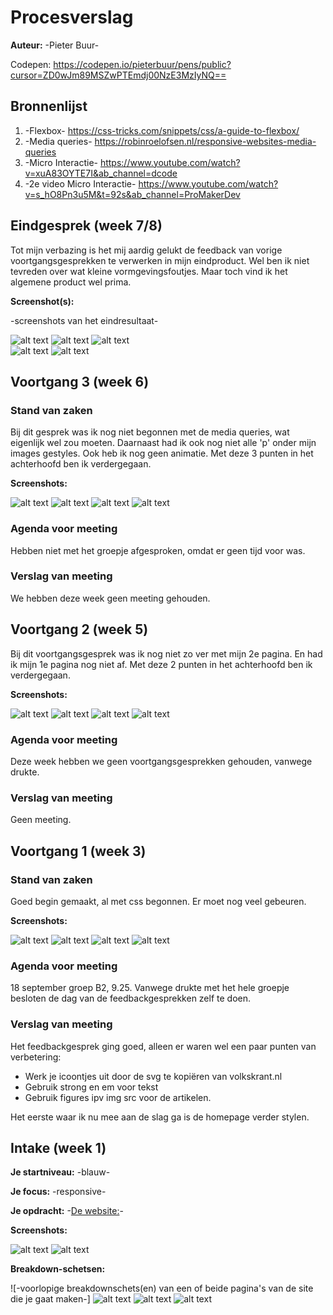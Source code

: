 # Procesverslag
**Auteur:** -Pieter Buur-

Codepen: https://codepen.io/pieterbuur/pens/public?cursor=ZD0wJm89MSZwPTEmdj00NzE3MzIyNQ==



## Bronnenlijst
1. -Flexbox- https://css-tricks.com/snippets/css/a-guide-to-flexbox/
2. -Media queries- https://robinroelofsen.nl/responsive-websites-media-queries
3. -Micro Interactie- https://www.youtube.com/watch?v=xuA83OYTE7I&ab_channel=dcode
4. -2e video Micro Interactie- https://www.youtube.com/watch?v=s_hO8Pn3u5M&t=92s&ab_channel=ProMakerDev



## Eindgesprek (week 7/8)

Tot mijn verbazing is het mij aardig gelukt de feedback van vorige voortgangsgesprekken te verwerken in mijn eindproduct. Wel ben ik niet tevreden over wat kleine vormgevingsfoutjes. Maar toch vind ik het algemene product wel prima.

**Screenshot(s):**

-screenshots van het eindresultaat-

![alt text](images/screenshot_headfinal.jpeg "Screenshot head")
![alt text](images/screenshot_main2final.jpeg "Screenshot main2")
![alt text](images/screenshot_footerfinal.jpeg "Screenshot footer")
<br>
![alt text](images/screenshotpag2_main2final.jpeg "Screenshot main2")
![alt text](images/screenshotpag2_footerfinal.jpeg "Screenshot footer")


## Voortgang 3 (week 6)

### Stand van zaken

Bij dit gesprek was ik nog niet begonnen met de media queries, wat eigenlijk wel zou moeten. Daarnaast had ik ook nog niet alle 'p'
onder mijn images gestyles. Ook heb ik nog geen animatie. Met deze 3 punten in het achterhoofd ben ik verdergegaan.

**Screenshots:**

![alt text](images/screenshot_headdd.jpeg "Screenshot head")
![alt text](images/screenshot_mainnn.jpeg "Screenshot main")
![alt text](images/screenshot_mainnn_deel2.jpeg "Screenshot main2")
![alt text](images/screenshot_footerrr.jpeg "Screenshot footer")

### Agenda voor meeting

Hebben niet met het groepje afgesproken, omdat er geen tijd voor was.

### Verslag van meeting

We hebben deze week geen meeting gehouden.


## Voortgang 2 (week 5)

Bij dit voortgangsgesprek was ik nog niet zo ver met mijn 2e pagina. En had ik mijn 1e pagina nog niet af. Met deze 2 punten in het achterhoofd ben ik verdergegaan.

**Screenshots:**

![alt text](images/screenshot_headd.jpeg "Screenshot head 2")
![alt text](images/screenshot_mainn.jpeg "Screenshot main 2")
![alt text](images/screenshot_mainn_deel2.jpeg "Screenshot head deel 2")
![alt text](images/screenshot_footerr.jpeg "Screenshot footer 2")

### Agenda voor meeting
Deze week hebben we geen voortgangsgesprekken gehouden, vanwege drukte.

### Verslag van meeting
Geen meeting.


## Voortgang 1 (week 3)


### Stand van zaken

Goed begin gemaakt, al met css begonnen. Er moet nog veel gebeuren.

**Screenshots:**

![alt text](images/screenshot_head.jpeg "Screenshot head")
![alt text](images/screenshot_main.jpeg "Screenshot main")
![alt text](images/screenshot_main2.jpeg "Screenshot main2")
![alt text](images/screenshot_footer.jpeg "Screenshot footer")

### Agenda voor meeting

18 september groep B2, 9.25. Vanwege drukte met het hele groepje besloten de dag van de feedbackgesprekken zelf te doen.

### Verslag van meeting

Het feedbackgesprek ging goed, alleen er waren wel een paar punten van verbetering:

- Werk je icoontjes uit door de svg te kopiëren van volkskrant.nl
- Gebruik strong en em voor tekst
- Gebruik figures ipv img src voor de artikelen.
    
Het eerste waar ik nu mee aan de slag ga is de homepage verder stylen.


## Intake (week 1)

**Je startniveau:** -blauw-

**Je focus:** -responsive-

**Je opdracht:** -[De website:](https://www.volkskrant.nl/)-

**Screenshots:**

![alt text](images/screenshot_volkskrant.png "Screenshot homepage")
![alt text](images/screenshot_footer_volkskrant.png "Screenshot footer")


**Breakdown-schetsen:**

![-voorlopige breakdownschets(en) van een of beide pagina's van de site die je gaat maken-]
![alt text](images/breakdown_volkskrant_homepage.png "Homepage breakdown")
![alt text](images/breakdown_artikel_volkskrant.png "Artikel breakdown")
![alt text](images/breakdown_volkskrant_mobiel.png "Mobiel breakdown")


